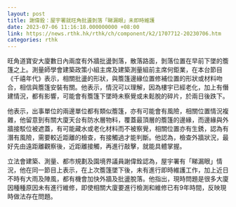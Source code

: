 ```yaml
---
layout: post
title: 謝偉銓：屋宇署就旺角批盪剝落「睇漏眼」未即時維護
date: 2023-07-06 11:16:18.000000000 +08:00
link: https://news.rthk.hk/rthk/ch/component/k2/1707712-20230706.htm
categories: rthk
---
```


旺角道寶安大廈數日內兩度有外牆批盪剝落，散落路面，剝落位置在早前下墜的簷篷之上。測量師學會建築政策小組主席及建築測量組前主席何鉅業，在本台節目《千禧年代》表示，相關批盪的形狀，與簷篷邊緣位置修補位置的形狀或材料吻合，相信與簷篷安裝有關。他表示，情況可以理解，因為樓宇已經老化，加上有僭建情況，都有影響，可能會有簷篷下墜時未察覺或未鬆脫的碎片，於兩日後跌下。

他表示，出事單位的兩邊單位都有類似簷篷，亦有可能會有風險，相關位置情況複雜，他留意到有關大廈天台有防水層物料，覆蓋最頂層的簷篷的邊緣，而邊緣與外牆接駁位被遮蓋，有可能藏水或老化材料而不被察覺，相關位置亦有生銹，認為有潛有風險，需要較近距離的檢查，有接觸過才能判斷。他認為，檢查外牆狀況，最好先由遠距離觀察後，近距離接觸，再進行敲擊，就能具體掌握。

立法會建築、測量、都市規劃及園境界議員謝偉銓認為，屋宇署有「睇漏眼」情況，他在同一節目上表示，在上次簷篷墜下後，未有進行即時維護工作，加上近日不時有大雨及陣風，都有機會加快外牆及批盪脫落。他指出，現時問題是很多大廈因種種原因未有進行維修，即使相關大廈要進行檢測和維修已有9年時間，反映現時做法存在問題。
